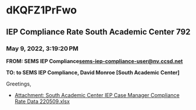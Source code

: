 # dKQFZ1PrFwo
## IEP Compliance Rate South Academic Center 792
### May 9, 2022, 3:19:20 PM
**FROM: SEMS IEP Compliance<sems-iep-compliance-user@nv.ccsd.net>**

**TO: to SEMS IEP Compliance, David Monroe [South Academic Center]**


Greetings,  





* [Attachment: South Academic Center IEP Case Manager Compliance Rate Data 220509.xlsx](dKQFZ1PrFwo-attachment-1.xlsx)
